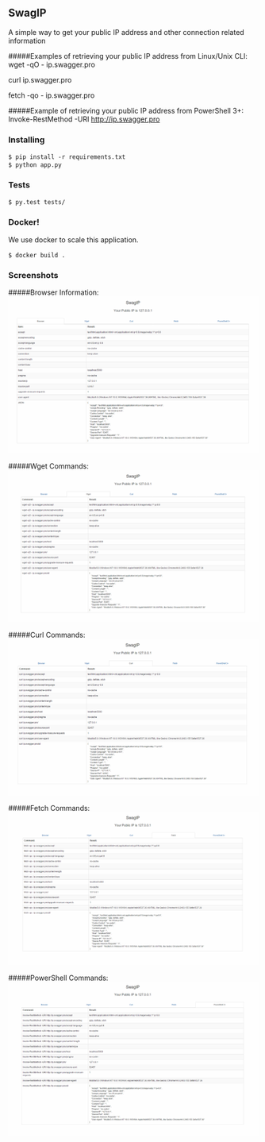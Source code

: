 ## SwagIP

A simple way to get your public IP address and other connection related information  

#####Examples of retrieving your public IP address from Linux/Unix CLI:
wget -qO - ip.swagger.pro

curl ip.swagger.pro

fetch -qo - ip.swagger.pro


#####Example of retrieving your public IP address from PowerShell 3+:
Invoke-RestMethod -URI http://ip.swagger.pro

### Installing
```
$ pip install -r requirements.txt
$ python app.py
```
### Tests
```
$ py.test tests/
```

### Docker!
We use docker to scale this application.
```
$ docker build .
```

### Screenshots
#####Browser Information:
<img src='screenshots/1-browser.png' alt='Browser Information' />

#####Wget Commands:
<img src='screenshots/2-wget.png' alt='Wget Commands' />

#####Curl Commands:
<img src='screenshots/3-curl.png' alt='Curl Commands' />

#####Fetch Commands:
<img src='screenshots/4-fetch.png' alt='Fetch Commands' />

#####PowerShell Commands:
<img src='screenshots/5-powershell.png' alt='PowerShell Commands' />
